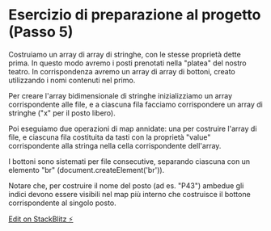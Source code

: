 # Esercizio di preparazione al progetto (Passo 5)

Costruiamo un array di array di stringhe, con le stesse proprietà dette prima. In questo modo avremo i posti prenotati nella "platea" del nostro teatro. In corrispondenza avremo un array di array di bottoni, creato utilizzando i nomi contenuti nel primo.

Per creare l'array bidimensionale di stringhe inizializziamo un array corrispondente alle file, e a ciascuna fila facciamo corrispondere un array di stringhe ("x" per il posto libero).

Poi eseguiamo due operazioni di map annidate: una per costruire l'array di file, e ciascuna fila costituita da tasti con la proprietà "value" corrispondente alla stringa nella cella corrispondente dell'array.

I bottoni sono sistemati per file consecutive, separando ciascuna con un elemento "br" (document.createElement('br')).

Notare che, per costruire il nome del posto (ad es. "P43") ambedue gli indici devono essere visibili nel map più interno che costruisce il bottone corrispondente al singolo posto.


[Edit on StackBlitz ⚡️](https://stackblitz.com/edit/js-rhcvya)